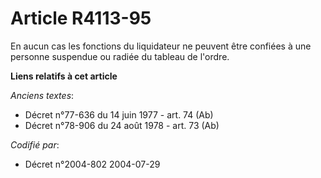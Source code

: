 # Article R4113-95

En aucun cas les fonctions du liquidateur ne peuvent être confiées à une personne suspendue ou radiée du tableau de l'ordre.

**Liens relatifs à cet article**

_Anciens textes_:

  - Décret n°77-636 du 14 juin 1977 - art. 74 (Ab)
  - Décret n°78-906 du 24 août 1978 - art. 73 (Ab)

_Codifié par_:

  - Décret n°2004-802 2004-07-29
